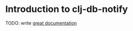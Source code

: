 # Introduction to clj-db-notify

TODO: write [great documentation](http://jacobian.org/writing/what-to-write/)
